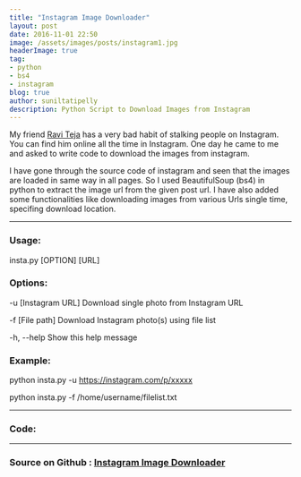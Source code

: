 ```yaml
---
title: "Instagram Image Downloader"
layout: post
date: 2016-11-01 22:50
image: /assets/images/posts/instagram1.jpg
headerImage: true
tag:
- python
- bs4
- instagram
blog: true
author: suniltatipelly
description: Python Script to Download Images from Instagram
---
```


My friend [Ravi Teja](https://www.facebook.com/muskudiravi.teja) has a very bad habit of stalking people on Instagram. You can find him online all the time in Instagram. One day he came to me and asked to write code to download the images from instagram.

I have gone through the source code of instagram and seen that the images are loaded in same way in all pages. So I used BeautifulSoup (bs4) in python to extract the image url from the given post url. I have also added some functionalities like downloading images from various Urls single time, specifing download location.

---

### Usage:

insta.py [OPTION] [URL]


### Options:

-u [Instagram URL] Download single photo from Instagram URL

-f [File path] Download Instagram photo(s) using file list

-h, --help Show this help message


### Example:

python insta.py -u https://instagram.com/p/xxxxx

python insta.py -f /home/username/filelist.txt


---

### Code:

<script src="https://gist.github.com/Sunil02324/91d002d433e56c726a9f.js"></script>

---

### Source on Github : [Instagram Image Downloader](https://github.com/Sunil02324/Instagram-Image-Downloader)